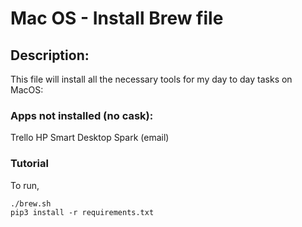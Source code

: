 
# Mac OS - Install Brew file


## Description:
This file will install all the necessary tools for my day to day tasks on MacOS:


### Apps not installed (no cask):
Trello
HP Smart Desktop
Spark (email)


### Tutorial

To run,

```
./brew.sh
pip3 install -r requirements.txt
```